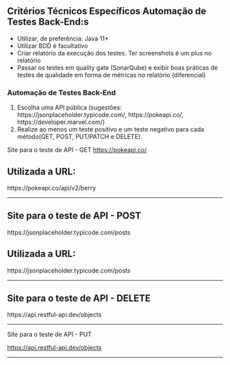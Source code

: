  <h2>Critérios Técnicos Específicos Automação de Testes Back-End:s</h2>
  <ul>
    <li>Utilizar, de preferência: Java 11+</li>
    <li>Utilizar BDD é facultativo</li>
    <li>Criar relatório da execução dos testes. Ter screenshots é um plus no relatório</li>
    <li>Passar os testes em quality gate (SonarQube) e exibir boas práticas de testes de qualidade em forma de métricas no relatório (diferencial)</li>
  </ul>

   <h3>Automação de Testes Back-End</h3>
  <ol>
    <li>Escolha uma API pública (sugestões: https://jsonplaceholder.typicode.com/, https://pokeapi.co/, https://developer.marvel.com/)</li>
    <li>Realize ao menos um teste positivo e um teste negativo para cada método(GET, POST, PUT/PATCH e DELETE).</li>
  </ol>

  Site para o teste de API - GET
https://pokeapi.co/

<h2>Utilizada a URL:</h2>
https://pokeapi.co/api/v2/berry

**********************************************

<h2>Site para o teste de API - POST</h2>
https://jsonplaceholder.typicode.com/posts

<h2>Utilizada a URL:</h2>
https://jsonplaceholder.typicode.com/posts


**********************************************

<h2>Site para o teste de API - DELETE</h2>
https://api.restful-api.dev/objects

**********************************************

Site para o teste de API - PUT

https://api.restful-api.dev/objects

**********************************************
